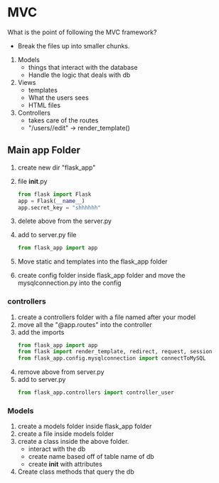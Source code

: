 # MVC

What is the point of following the MVC framework? 

- Break the files up into smaller chunks. 

1. Models
    - things that interact with the database
    - Handle the logic that deals with db
1. Views
    - templates
    - What the users sees
    - HTML files
1. Controllers
    - takes care of the routes
    - "/users/<id>/edit" -> render_template()

## Main app Folder

1. create new dir "flask_app"
1. file __init__.py
    ```py
    from flask import Flask
    app = Flask(__name__)
    app.secret_key = "shhhhhh"
    ```
1. delete above from the server.py
1. add to server.py file
    ```py
    from flask_app import app
    ```
1. Move static and templates into the flask_app folder

1. create config folder inside flask_app folder and move the mysqlconnection.py into the config

### controllers

1. create a controllers folder with a file named after your model
1. move all the "@app.routes" into the controller
1. add the imports 
    ```py
    from flask_app import app
    from flask import render_template, redirect, request, session
    from flask_app.config.mysqlconnection import connectToMySQL 
    ```
1. remove above from server.py
1. add to server.py 
    ```py
    from flask_app.controllers import controller_user
    ```

### Models

1. create a models folder inside flask_app folder
1. create a file inside models folder
1. create a class inside the above folder. 
    - interact with the db
    - create name based off of table name of db
    - create __init__ with attributes
1. Create class methods that query the db
